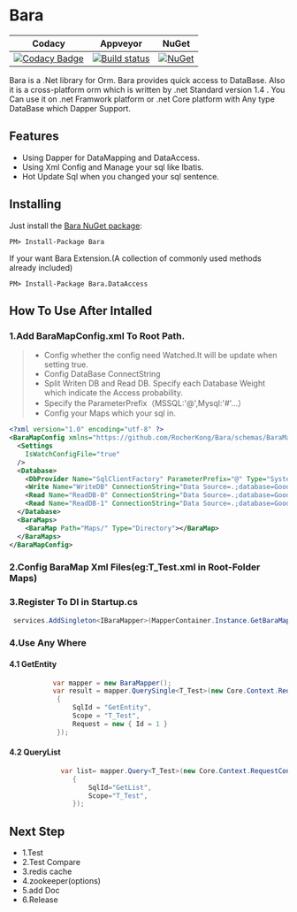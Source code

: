 # Bara
| Codacy | Appveyor | NuGet |
|--------|----------|-------|
|[![Codacy Badge](https://api.codacy.com/project/badge/Grade/2a3146f3f09246d3a1a25826189aa656)](https://www.codacy.com/app/kx.1990/Bara?utm_source=github.com&utm_medium=referral&utm_content=RocherKong/Bara&utm_campaign=badger)|[![Build status](https://ci.appveyor.com/api/projects/status/w20ms4cct4nyl5ar/branch/master?svg=true)](https://ci.appveyor.com/project/RocherKong/bara/branch/master)|  [![NuGet](https://img.shields.io/nuget/v/Bara.svg)](https://www.nuget.org/packages/Bara/)|

Bara is a .Net library for Orm. Bara provides quick access to DataBase. Also it is a cross-platform orm which is written by .net Standard version 1.4 . You Can use it on .net Framwork platform or .net Core platform with Any type DataBase which Dapper Support.
## Features
* Using Dapper for DataMapping and DataAccess. 
* Using Xml Config and Manage your sql like Ibatis.
* Hot Update Sql when you changed your sql sentence.

## Installing
Just install the [Bara NuGet package](http://www.nuget.org/packages/Bara/):

```
PM> Install-Package Bara
```

If your want Bara Extension.(A collection of commonly used methods already included)
```
PM> Install-Package Bara.DataAccess
```

## How To Use After Intalled
### 1.Add **BaraMapConfig.xml** To Root Path.
  > * Config whether the config need Watched.It will be update when setting true.
  > * Config DataBase ConnectString  
  > * Split Writen DB and Read DB. Specify each Database Weight which indicate the Access probability.
  > * Specify the ParameterPrefix（MSSQL:'@',Mysql:'#'...）
  > * Config your Maps which your sql in.

```xml
<?xml version="1.0" encoding="utf-8" ?>
<BaraMapConfig xmlns="https://github.com/RocherKong/Bara/schemas/BaraMapConfig.xsd">
  <Settings
    IsWatchConfigFile="true"
  />
  <Database>
    <DbProvider Name="SqlClientFactory" ParameterPrefix="@" Type="System.Data.SqlClient.SqlClientFactory,System.Data.SqlClient"/>
    <Write Name="WriteDB" ConnectionString="Data Source=.;database=GoodJob;uid=sa;pwd=App1234"/>
    <Read Name="ReadDB-0" ConnectionString="Data Source=.;database=GoodJob;uid=sa;pwd=App1234" Weight="50"/>
    <Read Name="ReadDB-1" ConnectionString="Data Source=.;database=GoodJob;uid=sa;pwd=App1234" Weight="50"/>
  </Database>
  <BaraMaps>
    <BaraMap Path="Maps/" Type="Directory"></BaraMap>
  </BaraMaps>
</BaraMapConfig>
```
### 2.Config BaraMap Xml Files(eg:**T_Test.xml** in Root-Folder Maps)

### 3.Register To DI in Startup.cs
```c#
 services.AddSingleton<IBaraMapper>(MapperContainer.Instance.GetBaraMapper());
```

### 4.Use Any Where
#### 4.1 GetEntity
```c#
           var mapper = new BaraMapper();
           var result = mapper.QuerySingle<T_Test>(new Core.Context.RequestContext
            {
                SqlId = "GetEntity",
                Scope = "T_Test",
                Request = new { Id = 1 }
            });
```

#### 4.2 QueryList
```c#
             var list= mapper.Query<T_Test>(new Core.Context.RequestContext
                {
                    SqlId="GetList",
                    Scope="T_Test",
                });
```

## Next Step 

* 1.Test
* 2.Test Compare
* 3.redis cache
* 4.zookeeper(options)
* 5.add Doc 
* 6.Release




